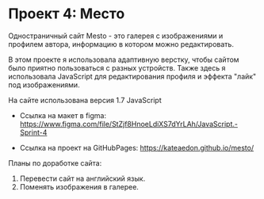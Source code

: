 # Проект 4: Место

Одностраничный сайт Mesto - это галерея с изображениями и профилем автора, информацию в котором можно редактировать. 

В этом проекте я использовала адаптивную верстку, чтобы сайтом было приятно пользоваться с разных устройств. Также здесь я использовала JavaScript для редактирования профиля и эффекта "лайк" под изображениями.

На сайте использована версия 1.7 JavaScript

* Ссылка на макет в figma: https://www.figma.com/file/StZjf8HnoeLdiXS7dYrLAh/JavaScript.-Sprint-4

* Ссылка на проект на GitHubPages: https://kateaedon.github.io/mesto/

Планы по доработке сайта:
1. Перевести сайт на английский язык.
2. Поменять изображения в галерее.


